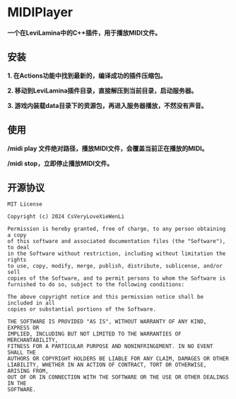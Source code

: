 <!--
 * @Author: CsVeryLoveXieWenLi
 * @Date: 2024-02-04 04:48:40
 * @LastEditors: CsVeryLoveXieWenLi
 * @LastEditTime: 2024-02-04 04:54:39
 * @Description: 说明文档
 * QQ: 1172236399
 * Sign: 有些故事，总是美妙又缥缈，郁郁不得终。
 * Copyright (c) 2024 by CsVeryLoveXieWenLi, All Rights Reserved. 
-->

# MIDIPlayer

**一个在LeviLamina中的C++插件，用于播放MIDI文件。**

## 安装

**1. 在Actions功能中找到最新的，编译成功的插件压缩包。**

**2. 移动到LeviLamina插件目录，直接解压到当前目录，启动服务器。**

**3. 游戏内装载data目录下的资源包，再进入服务器播放，不然没有声音。**

## 使用

**/midi play 文件绝对路径，播放MIDI文件，会覆盖当前正在播放的MIDI。**

**/midi stop，立即停止播放MIDI文件。**

## 开源协议

```
MIT License

Copyright (c) 2024 CsVeryLoveXieWenLi

Permission is hereby granted, free of charge, to any person obtaining a copy
of this software and associated documentation files (the "Software"), to deal
in the Software without restriction, including without limitation the rights
to use, copy, modify, merge, publish, distribute, sublicense, and/or sell
copies of the Software, and to permit persons to whom the Software is
furnished to do so, subject to the following conditions:

The above copyright notice and this permission notice shall be included in all
copies or substantial portions of the Software.

THE SOFTWARE IS PROVIDED "AS IS", WITHOUT WARRANTY OF ANY KIND, EXPRESS OR
IMPLIED, INCLUDING BUT NOT LIMITED TO THE WARRANTIES OF MERCHANTABILITY,
FITNESS FOR A PARTICULAR PURPOSE AND NONINFRINGEMENT. IN NO EVENT SHALL THE
AUTHORS OR COPYRIGHT HOLDERS BE LIABLE FOR ANY CLAIM, DAMAGES OR OTHER
LIABILITY, WHETHER IN AN ACTION OF CONTRACT, TORT OR OTHERWISE, ARISING FROM,
OUT OF OR IN CONNECTION WITH THE SOFTWARE OR THE USE OR OTHER DEALINGS IN THE
SOFTWARE.
```
